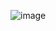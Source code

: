 

![image](https://user-images.githubusercontent.com/87940721/159789422-b422f805-c120-4988-81f5-fad8adcf58e0.png)



